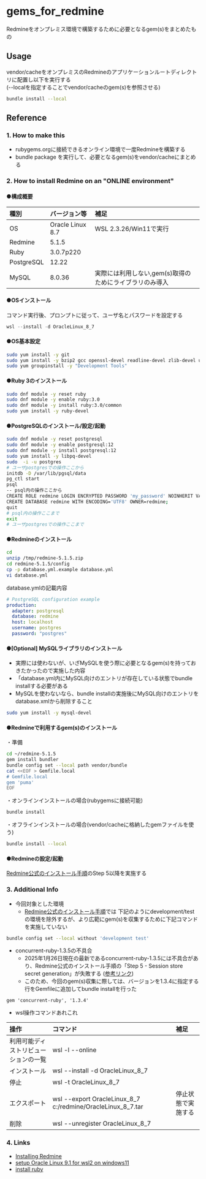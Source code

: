# gems_for_redmine
Redmineをオンプレミス環境で構築するために必要となるgem(s)をまとめたもの

## Usage
vendor/cacheをオンプレミスのRedmineのアプリケーションルートディレクトリに配置し以下を実行する  
(--localを指定することでvendor/cacheのgem(s)を参照させる)
```bash
bundle install --local
```

## Reference
### 1. How to make this
* rubygems.orgに接続できるオンライン環境で一度Redmineを構築する
* bundle package を実行して、必要となるgem(s)をvendor/cacheにまとめる

### 2. How to install Redmine on an "ONLINE environment"

#### ●構成概要
|種別|バージョン等|補足|
|:--|:--|:--|
|OS| Oracle Linux 8.7|WSL 2.3.26/Win11で実行|
|Redmine|5.1.5||
|Ruby|3.0.7p220||
|PostgreSQL|12.22||
|MySQL|8.0.36|実際には利用しない,gem(s)取得のためにライブラリのみ導入|

#### ●OSインストール
コマンド実行後、プロンプトに従って、ユーザ名とパスワードを設定する
```PowerShell
wsl --install -d OracleLinux_8_7
```

#### ●OS基本設定
```bash
sudo yum install -y git
sudo yum install -y bzip2 gcc openssl-devel readline-devel zlib-devel unzip
sudo yum groupinstall -y "Development Tools"
```

#### ●Ruby 3のインストール
```bash
sudo dnf module -y reset ruby
sudo dnf module -y enable ruby:3.0
sudo dnf module -y install ruby:3.0/common
sudo yum install -y ruby-devel
```

#### ●PostgreSQLのインストール/設定/起動
```bash
sudo dnf module -y reset postgresql
sudo dnf module -y enable postgresql:12
sudo dnf module -y install postgresql:12
sudo yum install -y libpq-devel
sudo  -i -u postgres
# ユーザpostgresでの操作ここから
initdb -D /var/lib/pgsql/data
pg_ctl start
psql
-- psql内の操作ここから
CREATE ROLE redmine LOGIN ENCRYPTED PASSWORD 'my_password' NOINHERIT VALID UNTIL 'infinity';
CREATE DATABASE redmine WITH ENCODING='UTF8' OWNER=redmine;
quit
# psql内の操作ここまで
exit
# ユーザpostgresでの操作ここまで
```

#### ●Redmineのインストール
```bash
cd
unzip /tmp/redmine-5.1.5.zip
cd redmine-5.1.5/config
cp -p database.yml.example database.yml
vi database.yml
```
database.ymlの記載内容
```yml
# PostgreSQL configuration example
production:
  adapter: postgresql
  database: redmine
  host: localhost
  username: postgres
  password: "postgres"
```

#### ●[Optional] MySQLライブラリのインストール
* 実際には使わないが、いざMySQLを使う際に必要となるgem(s)を持っておきたかったので実施した内容
* 「database.yml内にMySQL向けのエントリが存在している状態でbundle installする必要がある
* MySQLを使わないなら、bundle installの実施後にMySQL向けのエントリをdatabase.xmlから削除すること
```bash
sudo yum install -y mysql-devel
```

#### ●Redmineで利用するgem(s)のインストール
・準備
```bash
cd ~/redmine-5.1.5
gem install bundler
bundle config set --local path vendor/bundle
cat <<EOF > Gemfile.local
# Gemfile.local
gem 'puma'
EOF
```

・オンラインインストールの場合(rubygemsに接続可能)
```bash
bundle install
```
・オフラインインストールの場合(vendor/cacheに格納したgemファイルを使う)
```bash
bundle install --local
```

#### ●Redmineの設定/起動
[Redmine公式のインストール手順](https://www.redmine.org/projects/redmine/wiki/RedmineInstall)のStep 5以降を実施する


### 3. Additional Info
* 今回対象とした環境
  * [Redmine公式のインストール手順](https://www.redmine.org/projects/redmine/wiki/RedmineInstall)では
  	下記のようにdevelopment/testの環境を除外するが、より広範にgem(s)を収集するために下記コマンドを実施していない
```bash
bundle config set --local without 'development test'
```
* concurrent-ruby-1.3.5の不具合
  * 2025年1月26日現在の最新であるconcurrent-ruby-1.3.5には不具合があり、Redmine公式のインストール手順の「Step 5 - Session store secret generation」が失敗する 
	([参考リンク](https://qiita.com/Taira0222/items/89fe772eb8d752da4db7))
  * このため、今回のgem(s)収集に際しては、バージョンを1.3.4に指定する行をGemfileに追加してbundle installを行った
```
gem 'concurrent-ruby', '1.3.4'
```

* wsl操作コマンドあれこれ

|操作|コマンド|補足|
|:--|:--|:--|
|利用可能ディストリビューションの一覧|wsl -l --online||
|インストール|wsl --install -d OracleLinux_8_7||
|停止|wsl -t OracleLinux_8_7||
|エクスポート|wsl --export  OracleLinux_8_7 c:/redmine/OracleLinux_8_7.tar|停止状態で実施する|
|削除|wsl --unregister OracleLinux_8_7||


### 4. Links
* [Installing Redmine](https://www.redmine.org/projects/redmine/wiki/RedmineInstall)
* [setup Oracle Linux 9.1 for wsl2 on windows11](https://end0tknr.hateblo.jp/entry/20240102/1704150817#install-Oracle-Linux-91)
* [install ruby](https://www.server-world.info/query?os=CentOS_Stream_8&p=ruby&f=8)

